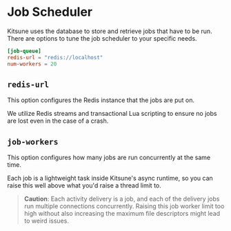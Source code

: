# Job Scheduler

Kitsune uses the database to store and retrieve jobs that have to be run. 
There are options to tune the job scheduler to your specific needs.

```toml
[job-queue]
redis-url = "redis://localhost"
num-workers = 20
```

## `redis-url`

This option configures the Redis instance that the jobs are put on.

We utilize Redis streams and transactional Lua scripting to ensure no jobs are lost even in the case of a crash.

## `job-workers`

This option configures how many jobs are run concurrently at the same time.  

Each job is a lightweight task inside Kitsune's async runtime, so you can raise this well above what you'd raise a thread limit to.

> **Caution**: Each activity delivery is a job, and each of the delivery jobs run multiple connections concurrently. 
> Raising this job worker limit too high without also increasing the maximum file descriptors might lead to weird issues.
